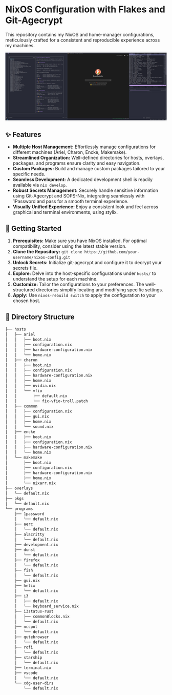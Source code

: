 # NixOS Configuration with Flakes and Git-Agecrypt

This repository contains my NixOS and home-manager configurations, meticulously crafted for a consistent and reproducible experience across my machines. 

![Screenshot of my setup](screenshot.png)

## ✨ Features

- **Multiple Host Management:** Effortlessly manage configurations for different machines (Ariel, Charon, Encke, Makemake).
- **Streamlined Organization:**  Well-defined directories for hosts, overlays, packages, and programs ensure clarity and easy navigation.
- **Custom Packages:** Build and manage custom packages tailored to your specific needs.
- **Seamless Development:** A dedicated development shell is readily available via `nix develop`.
- **Robust Secrets Management:** Securely handle sensitive information using Git-Agecrypt and SOPS-Nix, integrating seamlessly with 1Password and pass for a smooth terminal experience.
- **Visually Unified Experience:** Enjoy a consistent look and feel across graphical and terminal environments, using stylix.

## 🚀 Getting Started

1. **Prerequisites:** Make sure you have NixOS installed. For optimal compatibility, consider using the latest stable version.
2. **Clone the Repository:** `git clone https://github.com/your-username/nixos-config.git`
3. **Unlock Secrets:** Initialize git-agecrypt and configure it to decrypt your secrets file.
4. **Explore:** Delve into the host-specific configurations under `hosts/` to understand the setup for each machine.
5. **Customize:** Tailor the configurations to your preferences. The well-structured directories simplify locating and modifying specific settings.
6. **Apply:** Use `nixos-rebuild switch` to apply the configuration to your chosen host.

## 📂 Directory Structure

```
├── hosts
│   ├── ariel
│   │   ├── boot.nix
│   │   ├── configuration.nix
│   │   ├── hardware-configuration.nix
│   │   └── home.nix
│   ├── charon
│   │   ├── boot.nix
│   │   ├── configuration.nix
│   │   ├── hardware-configuration.nix
│   │   ├── home.nix
│   │   ├── nvidia.nix
│   │   └── vfio
│   │       ├── default.nix
│   │       └── fix-vfio-troll.patch
│   ├── common
│   │   ├── configuration.nix
│   │   ├── gui.nix
│   │   ├── home.nix
│   │   └── sound.nix
│   ├── encke
│   │   ├── boot.nix
│   │   ├── configuration.nix
│   │   ├── hardware-configuration.nix
│   │   └── home.nix
│   └── makemake
│       ├── boot.nix
│       ├── configuration.nix
│       ├── hardware-configuration.nix
│       ├── home.nix
│       └── nixarr.nix
├── overlays
│   └── default.nix
├── pkgs
│   └── default.nix
└── programs
    ├── 1password
    │   └── default.nix
    ├── aerc
    │   └── default.nix
    ├── alacritty
    │   └── default.nix
    ├── development.nix
    ├── dunst
    │   └── default.nix
    ├── firefox
    │   └── default.nix
    ├── fish
    │   └── default.nix
    ├── gui.nix
    ├── helix
    │   └── default.nix
    ├── i3
    │   ├── default.nix
    │   └── keyboard_service.nix
    ├── i3status-rust
    │   ├── commonBlocks.nix
    │   └── default.nix
    ├── ncspot
    │   └── default.nix
    ├── qutebrowser
    │   └── default.nix
    ├── rofi
    │   └── default.nix
    ├── starship
    │   └── default.nix
    ├── terminal.nix
    ├── vscode
    │   └── default.nix
    └── xdg-user-dirs
        └── default.nix
```
